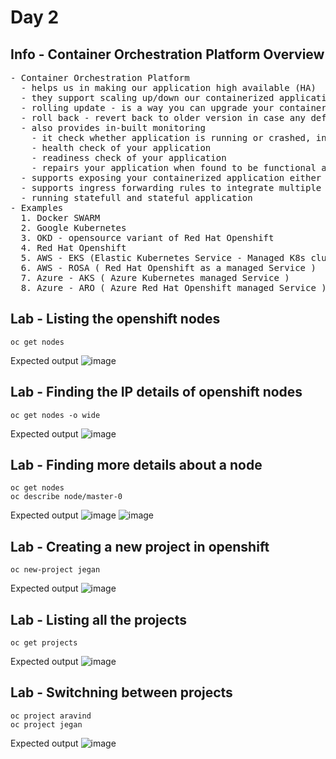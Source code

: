 # Day 2

## Info - Container Orchestration Platform Overview
<pre>
- Container Orchestration Platform
  - helps us in making our application high available (HA)
  - they support scaling up/down our containerized application workloads based on user-traffic
  - rolling update - is a way you can upgrade your containerized application from one version to other without any downtime
  - roll back - revert back to older version in case any defects are identified in the latest version of your application 
  - also provides in-built monitoring
    - it check whether application is running or crashed, in case you appilcation aborted/crashed it will be restarted, replaced with another health instance of your application
    - health check of your application
    - readiness check of your application
    - repairs your application when found to be functional as expected
  - supports exposing your containerized application either within the cluster or for external access via Services
  - supports ingress forwarding rules to integrate multiple containerized applications from a main public url 
  - running statefull and stateful application
- Examples
  1. Docker SWARM
  2. Google Kubernetes
  3. OKD - opensource variant of Red Hat Openshift
  4. Red Hat Openshift
  5. AWS - EKS (Elastic Kubernetes Service - Managed K8s cluster )
  6. AWS - ROSA ( Red Hat Openshift as a managed Service )
  7. Azure - AKS ( Azure Kubernetes managed Service )
  8. Azure - ARO ( Azure Red Hat Openshift managed Service )
</pre>

## Lab - Listing the openshift nodes
```
oc get nodes
```

Expected output
![image](https://github.com/user-attachments/assets/53a745f9-1dfa-4c0c-abb6-e83c7c6d2486)

## Lab - Finding the IP details of openshift nodes
```
oc get nodes -o wide
```

Expected output
![image](https://github.com/user-attachments/assets/80acc6b4-c6f7-4c03-a91f-dcf13fcb2b10)

## Lab - Finding more details about a node
```
oc get nodes
oc describe node/master-0
```

Expected output
![image](https://github.com/user-attachments/assets/fec2e43c-5862-482e-8107-a1b47ef72a73)
![image](https://github.com/user-attachments/assets/7cff122b-657b-44c9-b36a-02494a4c0afb)

## Lab - Creating a new project in openshift
```
oc new-project jegan
```

Expected output
![image](https://github.com/user-attachments/assets/e3003158-e4d4-41c5-8d28-420a9b7ff73e)

## Lab - Listing all the projects
```
oc get projects
```

Expected output
![image](https://github.com/user-attachments/assets/842e26eb-6b81-4288-8b71-9ec2e87739c0)

## Lab - Switchning between projects
```
oc project aravind
oc project jegan
```

Expected output
![image](https://github.com/user-attachments/assets/d7901d3f-0bff-41a4-9e30-b30b551ac204)
